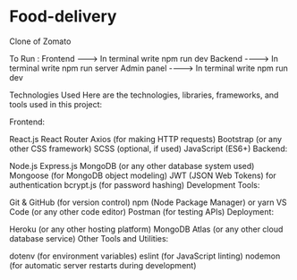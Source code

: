 # Food-delivery
Clone of Zomato

To Run :
Frontend ---> In terminal write npm run dev
Backend ----> In terminal write npm run server
Admin panel ----> In terminal write npm run dev

Technologies Used
Here are the technologies, libraries, frameworks, and tools used in this project:

Frontend:

React.js
React Router
Axios (for making HTTP requests)
Bootstrap (or any other CSS framework)
SCSS (optional, if used)
JavaScript (ES6+)
Backend:

Node.js
Express.js
MongoDB (or any other database system used)
Mongoose (for MongoDB object modeling)
JWT (JSON Web Tokens) for authentication
bcrypt.js (for password hashing)
Development Tools:

Git & GitHub (for version control)
npm (Node Package Manager) or yarn
VS Code (or any other code editor)
Postman (for testing APIs)
Deployment:

Heroku (or any other hosting platform)
MongoDB Atlas (or any other cloud database service)
Other Tools and Utilities:

dotenv (for environment variables)
eslint (for JavaScript linting)
nodemon (for automatic server restarts during development)

